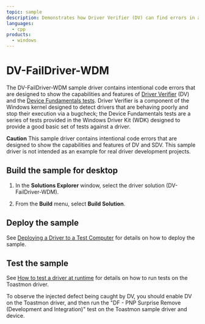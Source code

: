 ```yaml
---
topic: sample
description: Demonstrates how Driver Verifier (DV) can find errors in a WDM driver.
languages:
  - cpp
products:
  - windows
---
```


<!---
    name: DV-FailDriver-WDM
    platform: WDM
    language: cpp
    category: DriverVerifier Tools
    description: Demonstrates how Driver Verifier (DV) can find errors in a WDM driver.
    samplefwlink: https://go.microsoft.com/fwlink/p/?linkid=856743
--->

# DV-FailDriver-WDM

The DV-FailDriver-WDM sample driver contains intentional code errors that are designed to show the capabilities and features of [Driver Verifier](https://msdn.microsoft.com/en-us/library/windows/hardware/ff545448) (DV) and the [Device Fundamentals tests](https://msdn.microsoft.com/en-us/library/windows/hardware/jj673011).  Driver Verifier is a component of the Windows kernel designed to detect drivers that are behaving poorly and stop their execution via a bugcheck; the Device Fundamentals tests are a series of tests provided in the Windows Driver Kit (WDK) designed to provide a good basic set of tests against a driver.

**Caution** This sample driver contains intentional code errors that are designed to show the capabilities and features of DV and SDV. This sample driver is not intended as an example for real driver development projects.

## Build the sample for desktop

1. In the **Solutions Explorer** window, select the driver solution (DV-FailDriver-WDM).

1. From the **Build** menu, select **Build Solution**.

## Deploy the sample

See [Deploying a Driver to a Test Computer](https://msdn.microsoft.com/en-us/library/windows/hardware/hh454834) for details on how to deploy the sample.

## Test the sample

See [How to test a driver at runtime](https://msdn.microsoft.com/en-us/library/windows/hardware/ff554820) for details on how to run tests on the Toastmon driver.

To observe the injected defect being caught by DV, you should enable DV on the Toastmon driver, and then run the "DF - PNP Surprise Remove (Development and Integration)" test on the Toastmon sample driver and device.
